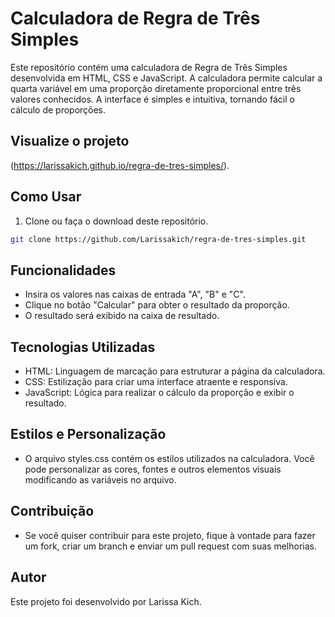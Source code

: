 # Calculadora de Regra de Três Simples

Este repositório contém uma calculadora de Regra de Três Simples desenvolvida em HTML, CSS e JavaScript. 
A calculadora permite calcular a quarta variável em uma proporção diretamente proporcional entre três valores conhecidos. A interface é simples e intuitiva, tornando fácil o cálculo de proporções.

## Visualize o projeto
(https://larissakich.github.io/regra-de-tres-simples/).

## Como Usar

1. Clone ou faça o download deste repositório.

```bash
git clone https://github.com/Larissakich/regra-de-tres-simples.git
```

## Funcionalidades
- Insira os valores nas caixas de entrada "A", "B" e "C".
- Clique no botão "Calcular" para obter o resultado da proporção.
- O resultado será exibido na caixa de resultado.
  
## Tecnologias Utilizadas
- HTML: Linguagem de marcação para estruturar a página da calculadora.
- CSS: Estilização para criar uma interface atraente e responsiva.
- JavaScript: Lógica para realizar o cálculo da proporção e exibir o resultado.

## Estilos e Personalização
- O arquivo styles.css contém os estilos utilizados na calculadora. Você pode personalizar as cores, fontes e outros elementos visuais modificando as variáveis no arquivo.

## Contribuição
- Se você quiser contribuir para este projeto, fique à vontade para fazer um fork, criar um branch e enviar um pull request com suas melhorias.

## Autor
Este projeto foi desenvolvido por Larissa Kich.
